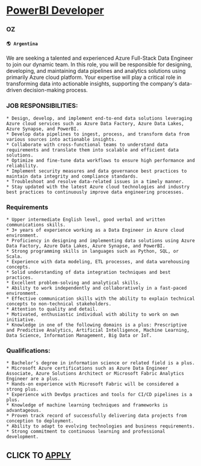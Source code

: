 # [PowerBI Developer](https://www.remotewlb.com/apply/powerbi-developer-58896)  
### OZ  
#### `🌎 Argentina`  

We are seeking a talented and experienced Azure Full-Stack Data Engineer to join our dynamic team. In this role, you will be responsible for designing, developing, and maintaining data pipelines and analytics solutions using primarily Azure cloud platform. Your expertise will play a critical role in transforming data into actionable insights, supporting the company's data-driven decision-making process.

### JOB RESPONSIBILITIES:

    * Design, develop, and implement end-to-end data solutions leveraging Azure cloud services such as Azure Data Factory, Azure Data Lakes, Azure Synapse, and PowerBI. 
    * Develop data pipelines to ingest, process, and transform data from various sources into actionable insights. 
    * Collaborate with cross-functional teams to understand data requirements and translate them into scalable and efficient data solutions. 
    * Optimize and fine-tune data workflows to ensure high performance and reliability. 
    * Implement security measures and data governance best practices to maintain data integrity and compliance standards. 
    * Troubleshoot and resolve data-related issues in a timely manner. 
    * Stay updated with the latest Azure cloud technologies and industry best practices to continuously improve data engineering processes. 

### Requirements

    * Upper intermediate English level, good verbal and written communications skills. 
    * 3+ years of experience working as a Data Engineer in Azure cloud environment. 
    * Proficiency in designing and implementing data solutions using Azure Data Factory, Azure Data Lakes, Azure Synapse, and PowerBI. 
    * Strong programming skills in languages such as Python, SQL, or Scala. 
    * Experience with data modeling, ETL processes, and data warehousing concepts. 
    * Solid understanding of data integration techniques and best practices. 
    * Excellent problem-solving and analytical skills. 
    * Ability to work independently and collaboratively in a fast-paced environment. 
    * Effective communication skills with the ability to explain technical concepts to non-technical stakeholders. 
    * Attention to quality and detail. 
    * Motivated, enthusiastic individual with ability to work on own initiative. 
    * Knowledge in one of the following domains is a plus: Prescriptive and Predictive Analytics, Artificial Intelligence, Machine Learning, Data Science, Information Management, Big Data or IoT. 

### Qualifications:

    * Bachelor’s degree in information science or related field is a plus. 
    * Microsoft Azure certifications such as Azure Data Engineer Associate, Azure Solutions Architect or Microsoft Fabric Analytics Engineer are a plus. 
    * Hands-on experience with Microsoft Fabric will be considered a strong plus. 
    * Experience with DevOps practices and tools for CI/CD pipelines is a plus. 
    * Knowledge of machine learning techniques and frameworks is advantageous. 
    * Proven track record of successfully delivering data projects from conception to deployment. 
    * Ability to adapt to evolving technologies and business requirements. 
    * Strong commitment to continuous learning and professional development. 

  
## CLICK TO [APPLY](https://www.remotewlb.com/apply/powerbi-developer-58896)

